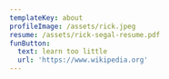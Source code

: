 ```yaml
---
templateKey: about
profileImage: /assets/rick.jpeg
resume: /assets/rick-segal-resume.pdf
funButton:
  text: learn too little
  url: 'https://www.wikipedia.org'
---
```

